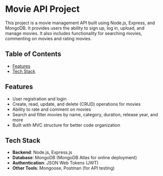 # Movie API Project

This project is a movie management API built using Node.js, Express, and MongoDB. It provides users the ability to sign up, log in, upload, and manage movies. It also includes functionality for searching movies, commenting on movies and rating movies.

## Table of Contents
- [Features](#features)
- [Tech Stack](#tech-stack)

## Features

- User registration and login
- Create, read, update, and delete (CRUD) operations for movies
- Ability to rate and comment on movies
- Search and filter movies by name, category, duration, release year, and more
- Built with MVC structure for better code organization

## Tech Stack

- **Backend**: Node.js, Express.js
- **Database**: MongoDB (MongoDB Atlas for online deployment)
- **Authentication**: JSON Web Tokens (JWT)
- **Other Tools**: Mongoose, Postman (for API testing)

